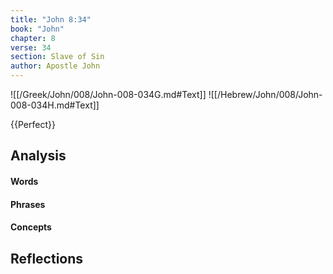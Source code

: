 ```yaml
---
title: "John 8:34"
book: "John"
chapter: 8
verse: 34
section: Slave of Sin
author: Apostle John
---
```

![[/Greek/John/008/John-008-034G.md#Text]]
![[/Hebrew/John/008/John-008-034H.md#Text]]

{{Perfect}}

## Analysis

#### Words

#### Phrases

#### Concepts

## Reflections
